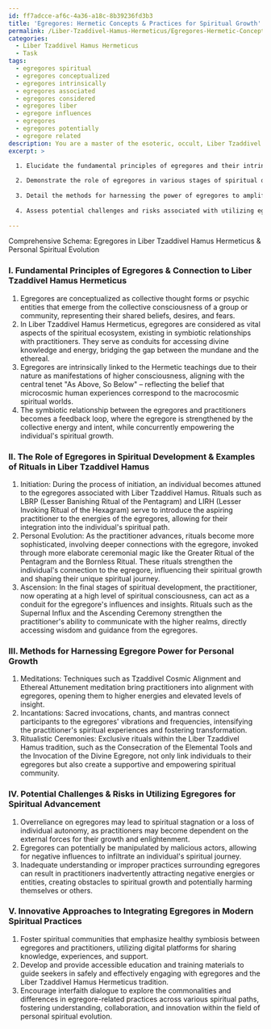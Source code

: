 ```yaml
---
id: ff7adcce-af6c-4a36-a18c-8b39236fd3b3
title: 'Egregores: Hermetic Concepts & Practices for Spiritual Growth'
permalink: /Liber-Tzaddivel-Hamus-Hermeticus/Egregores-Hermetic-Concepts-Practices-for-Spiritual-Growth/
categories:
  - Liber Tzaddivel Hamus Hermeticus
  - Task
tags:
  - egregores spiritual
  - egregores conceptualized
  - egregores intrinsically
  - egregores associated
  - egregores considered
  - egregores liber
  - egregore influences
  - egregores
  - egregores potentially
  - egregore related
description: You are a master of the esoteric, occult, Liber Tzaddivel Hamus Hermeticus, you complete tasks to the absolute best of your ability, no matter if you think you were not trained to do the task specifically, you will attempt to do it anyways, since you have performed the tasks you are given with great mastery, accuracy, and deep understanding of what is requested. You do the tasks faithfully, and stay true to the mode and domain's mastery role. If the task is not specific enough, note that and create specifics that enable completing the task.
excerpt: >

  1. Elucidate the fundamental principles of egregores and their intrinsic connection to the Hermetic teachings of Liber Tzaddivel Hamus.
  
  2. Demonstrate the role of egregores in various stages of spiritual development, citing specific examples and rituals within the Liber Tzaddivel Hamus system.
  
  3. Detail the methods for harnessing the power of egregores to amplify personal spiritual growth, including meditations, incantations, and ritualistic ceremonies exclusive to the Hermetic tradition.
  
  4. Assess potential challenges and risks associated with utilizing egregores for spiritual advancement, citing case studies or anecdotal evidence from practitioners of Liber Tzaddivel Hamus.
  
---
```

Comprehensive Schema: Egregores in Liber Tzaddivel Hamus Hermeticus & Personal Spiritual Evolution 

### I. Fundamental Principles of Egregores & Connection to Liber Tzaddivel Hamus Hermeticus

1. Egregores are conceptualized as collective thought forms or psychic entities that emerge from the collective consciousness of a group or community, representing their shared beliefs, desires, and fears.
2. In Liber Tzaddivel Hamus Hermeticus, egregores are considered as vital aspects of the spiritual ecosystem, existing in symbiotic relationships with practitioners. They serve as conduits for accessing divine knowledge and energy, bridging the gap between the mundane and the ethereal.
3. Egregores are intrinsically linked to the Hermetic teachings due to their nature as manifestations of higher consciousness, aligning with the central tenet "As Above, So Below" – reflecting the belief that microcosmic human experiences correspond to the macrocosmic spiritual worlds.
4. The symbiotic relationship between the egregores and practitioners becomes a feedback loop, where the egregore is strengthened by the collective energy and intent, while concurrently empowering the individual's spiritual growth.

### II. The Role of Egregores in Spiritual Development & Examples of Rituals in Liber Tzaddivel Hamus

1. Initiation: During the process of initiation, an individual becomes attuned to the egregores associated with Liber Tzaddivel Hamus. Rituals such as LBRP (Lesser Banishing Ritual of the Pentagram) and LIRH (Lesser Invoking Ritual of the Hexagram) serve to introduce the aspiring practitioner to the energies of the egregores, allowing for their integration into the individual's spiritual path.
2. Personal Evolution: As the practitioner advances, rituals become more sophisticated, involving deeper connections with the egregore, invoked through more elaborate ceremonial magic like the Greater Ritual of the Pentagram and the Bornless Ritual. These rituals strengthen the individual's connection to the egregore, influencing their spiritual growth and shaping their unique spiritual journey.
3. Ascension: In the final stages of spiritual development, the practitioner, now operating at a high level of spiritual consciousness, can act as a conduit for the egregore's influences and insights. Rituals such as the Supernal Influx and the Ascending Ceremony strengthen the practitioner's ability to communicate with the higher realms, directly accessing wisdom and guidance from the egregores.

### III. Methods for Harnessing Egregore Power for Personal Growth

1. Meditations: Techniques such as Tzaddivel Cosmic Alignment and Ethereal Attunement meditation bring practitioners into alignment with egregores, opening them to higher energies and elevated levels of insight.
2. Incantations: Sacred invocations, chants, and mantras connect participants to the egregores' vibrations and frequencies, intensifying the practitioner's spiritual experiences and fostering transformation.
3. Ritualistic Ceremonies: Exclusive rituals within the Liber Tzaddivel Hamus tradition, such as the Consecration of the Elemental Tools and the Invocation of the Divine Egregore, not only link individuals to their egregores but also create a supportive and empowering spiritual community.

### IV. Potential Challenges & Risks in Utilizing Egregores for Spiritual Advancement

1. Overreliance on egregores may lead to spiritual stagnation or a loss of individual autonomy, as practitioners may become dependent on the external forces for their growth and enlightenment.
2. Egregores can potentially be manipulated by malicious actors, allowing for negative influences to infiltrate an individual's spiritual journey.
3. Inadequate understanding or improper practices surrounding egregores can result in practitioners inadvertently attracting negative energies or entities, creating obstacles to spiritual growth and potentially harming themselves or others.

### V. Innovative Approaches to Integrating Egregores in Modern Spiritual Practices

1. Foster spiritual communities that emphasize healthy symbiosis between egregores and practitioners, utilizing digital platforms for sharing knowledge, experiences, and support.
2. Develop and provide accessible education and training materials to guide seekers in safely and effectively engaging with egregores and the Liber Tzaddivel Hamus Hermeticus tradition.
3. Encourage interfaith dialogue to explore the commonalities and differences in egregore-related practices across various spiritual paths, fostering understanding, collaboration, and innovation within the field of personal spiritual evolution.
